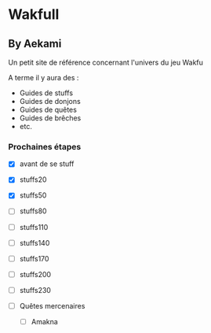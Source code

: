 # Wakfull
## By Aekami

Un petit site de référence concernant l'univers du jeu Wakfu

A terme il y aura des :
- Guides de stuffs
- Guides de donjons
- Guides de quêtes
- Guides de brêches
- etc.


### Prochaines étapes
- [x] avant de se stuff
- [x] stuffs20
- [x] stuffs50
- [ ] stuffs80
- [ ] stuffs110
- [ ] stuffs140
- [ ] stuffs170
- [ ] stuffs200
- [ ] stuffs230

- [ ] Quêtes mercenaires
    - [ ] Amakna
